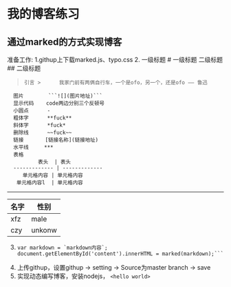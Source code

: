# 我的博客练习
## 通过marked的方式实现博客

准备工作:
   1.githup上下载marked.js、typo.css
   2. 一级标题    # 一级标题
      二级标题    ## 二级标题
>     引言 >      我家门前有两俩自行车，一个是ofo，另一个，还是ofo —— 鲁迅
      图片        ```![](图片地址)```
      显示代码    code两边分别三个反顿号
      小圆点      -
      粗体字      **fuck**
      斜体字      *fuck*
      删除线      ~~fuck~~
      链接       [链接名称](链接地址) 
      水平线     ***
      表格      
              表头  | 表头
      ------------- | -------------
         单元格内容 | 单元格内容
       单元格内容l  | 单元格内容
***
名字 | 性别
------------- | -------------
xfz  | male
czy  | unkonw

   3. ```<div id="content"></div>
      var markdown = `markdown内容`;
      document.getElementById('content').innerHTML = marked(markdown);```
   4. 上传githup，设置githup -> setting -> Source为master branch -> save
   5. 实现动态编写博客，安装nodejs，
`<hello world>`